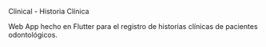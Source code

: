 Clinical - Historia Clínica

Web App hecho en Flutter para el registro de historias clínicas de pacientes odontológicos.
